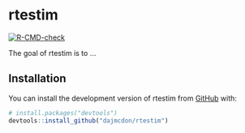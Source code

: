 
<!-- README.md is generated from README.Rmd. Please edit that file -->

# rtestim

<!-- badges: start -->

[![R-CMD-check](https://github.com/dajmcdon/rtestim/actions/workflows/R-CMD-check.yaml/badge.svg)](https://github.com/dajmcdon/rtestim/actions/workflows/R-CMD-check.yaml)
<!-- badges: end -->

The goal of rtestim is to …

## Installation

You can install the development version of rtestim from
[GitHub](https://github.com/) with:

``` r
# install.packages("devtools")
devtools::install_github("dajmcdon/rtestim")
```
